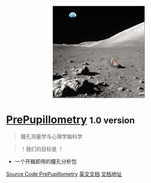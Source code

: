 <!-- _coverpage.md -->

<div align=center>
<img src="logo.jpg" width="250">
</div>
<!-- 背景图片 -->

<!-- [logo](logo.jpg) -->


# [PrePupillometry](https://github.com/wangxiatian/PrePupillometry) <small>1.0 version</small>

> 瞳孔测量学与心理学脑科学

> ！我们的目标是 ！

- 一个开箱即用的瞳孔分析包

[Source Code PrePupillometry](https://github.com/wangxiatian/PrePupillometry)
[英文文档](README.md)
[文档地址](README.md)
